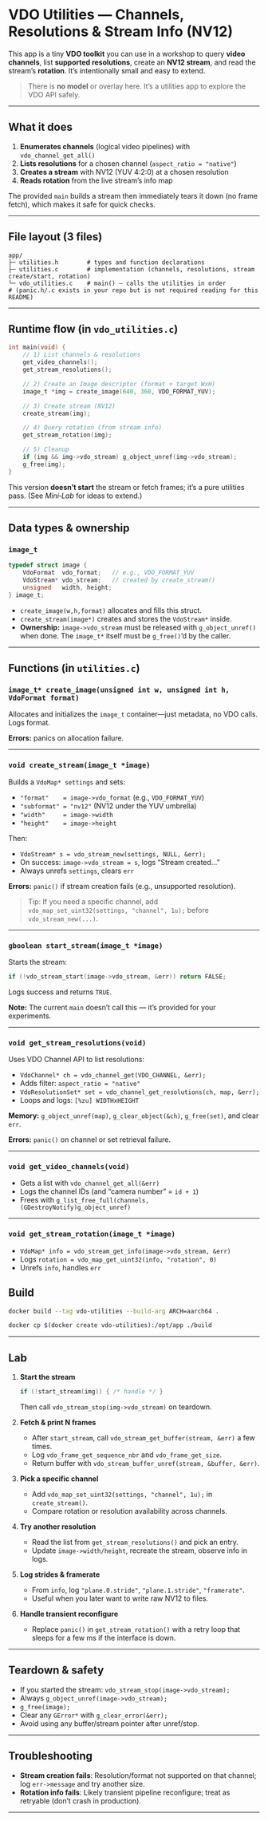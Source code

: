 # VDO Utilities — Channels, Resolutions & Stream Info (NV12)

This app is a tiny **VDO toolkit** you can use in a workshop to query **video channels**, list **supported resolutions**, create an **NV12 stream**, and read the stream’s **rotation**. It’s intentionally small and easy to extend.

> There is **no model** or overlay here. It’s a utilities app to explore the VDO API safely.

---

## What it does

1. **Enumerates channels** (logical video pipelines) with `vdo_channel_get_all()`
2. **Lists resolutions** for a chosen channel (`aspect_ratio = "native"`)
3. **Creates a stream** with NV12 (YUV 4:2:0) at a chosen resolution
4. **Reads rotation** from the live stream’s info map

The provided `main` builds a stream then immediately tears it down (no frame fetch), which makes it safe for quick checks.

---

## File layout (3 files)

```
app/
├─ utilities.h        # types and function declarations
├─ utilities.c        # implementation (channels, resolutions, stream create/start, rotation)
└─ vdo_utilities.c    # main() – calls the utilities in order
# (panic.h/.c exists in your repo but is not required reading for this README)
```

---



## Runtime flow (in `vdo_utilities.c`)

```c
int main(void) {
    // 1) List channels & resolutions
    get_video_channels();
    get_stream_resolutions();

    // 2) Create an Image descriptor (format + target WxH)
    image_t *img = create_image(640, 360, VDO_FORMAT_YUV);

    // 3) Create stream (NV12)
    create_stream(img);

    // 4) Query rotation (from stream info)
    get_stream_rotation(img);

    // 5) Cleanup
    if (img && img->vdo_stream) g_object_unref(img->vdo_stream);
    g_free(img);
}
```

This version **doesn’t start** the stream or fetch frames; it’s a pure utilities pass. (See *Mini‑Lab* for ideas to extend.)

---

## Data types & ownership

### `image_t`
```c
typedef struct image {
    VdoFormat  vdo_format;   // e.g., VDO_FORMAT_YUV
    VdoStream* vdo_stream;   // created by create_stream()
    unsigned   width, height;
} image_t;
```

- `create_image(w,h,format)` allocates and fills this struct.
- `create_stream(image*)` creates and stores the `VdoStream*` inside.
- **Ownership:** `image->vdo_stream` must be released with `g_object_unref()` when done. The `image_t*` itself must be `g_free()`’d by the caller.

---

## Functions (in `utilities.c`)

### `image_t* create_image(unsigned int w, unsigned int h, VdoFormat format)`
Allocates and initializes the `image_t` container—just metadata, no VDO calls. Logs format.

**Errors:** panics on allocation failure.

---

### `void create_stream(image_t *image)`
Builds a `VdoMap* settings` and sets:
- `"format"    = image->vdo_format` (e.g., `VDO_FORMAT_YUV`)
- `"subformat" = "nv12"`            (NV12 under the YUV umbrella)
- `"width"     = image->width`
- `"height"    = image->height`

Then:
- `VdoStream* s = vdo_stream_new(settings, NULL, &err);`
- On success: `image->vdo_stream = s`, logs “Stream created…”
- Always unrefs `settings`, clears `err`

**Errors:** `panic()` if stream creation fails (e.g., unsupported resolution).

> Tip: If you need a specific channel, add `vdo_map_set_uint32(settings, "channel", 1u);` before `vdo_stream_new(...)`.

---

### `gboolean start_stream(image_t *image)`
Starts the stream:
```c
if (!vdo_stream_start(image->vdo_stream, &err)) return FALSE;
```
Logs success and returns `TRUE`.

**Note:** The current `main` doesn’t call this — it’s provided for your experiments.

---

### `void get_stream_resolutions(void)`
Uses VDO Channel API to list resolutions:
- `VdoChannel* ch = vdo_channel_get(VDO_CHANNEL, &err);`
- Adds filter: `aspect_ratio = "native"`
- `VdoResolutionSet* set = vdo_channel_get_resolutions(ch, map, &err);`
- Loops and logs: `[%zu] WIDTHxHEIGHT`

**Memory:** `g_object_unref(map)`, `g_clear_object(&ch)`, `g_free(set)`, and clear `err`.

**Errors:** `panic()` on channel or set retrieval failure.

---

### `void get_video_channels(void)`
- Gets a list with `vdo_channel_get_all(&err)`
- Logs the channel IDs (and “camera number” = `id + 1`)
- Frees with `g_list_free_full(channels, (GDestroyNotify)g_object_unref)`

---

### `void get_stream_rotation(image_t *image)`
- `VdoMap* info = vdo_stream_get_info(image->vdo_stream, &err)`
- Logs `rotation = vdo_map_get_uint32(info, "rotation", 0)`
- Unrefs `info`, handles `err`


## Build 


```bash
docker build --tag vdo-utilities --build-arg ARCH=aarch64 .
```
```bash
docker cp $(docker create vdo-utilities):/opt/app ./build
```



--- 
## Lab

1. **Start the stream**
   ```c
   if (!start_stream(img)) { /* handle */ }
   ```
   Then call `vdo_stream_stop(img->vdo_stream)` on teardown.

2. **Fetch & print N frames**
   - After `start_stream`, call `vdo_stream_get_buffer(stream, &err)` a few times.
   - Log `vdo_frame_get_sequence_nbr` and `vdo_frame_get_size`.
   - Return buffer with `vdo_stream_buffer_unref(stream, &buffer, &err)`.

3. **Pick a specific channel**
   - Add `vdo_map_set_uint32(settings, "channel", 1u);` in `create_stream()`.
   - Compare rotation or resolution availability across channels.

4. **Try another resolution**
   - Read the list from `get_stream_resolutions()` and pick an entry.
   - Update `image->width/height`, recreate the stream, observe info in logs.

5. **Log strides & framerate**
   - From `info`, log `"plane.0.stride"`, `"plane.1.stride"`, `"framerate"`.
   - Useful when you later want to write raw NV12 to files.

6. **Handle transient reconfigure**
   - Replace `panic()` in `get_stream_rotation()` with a retry loop that sleeps for a few ms if the interface is down.

---

## Teardown & safety

- If you started the stream: `vdo_stream_stop(image->vdo_stream);`
- Always `g_object_unref(image->vdo_stream);`
- `g_free(image);`
- Clear any `GError*` with `g_clear_error(&err);`
- Avoid using any buffer/stream pointer after unref/stop.

---

## Troubleshooting

- **Stream creation fails**: Resolution/format not supported on that channel; log `err->message` and try another size.
- **Rotation info fails**: Likely transient pipeline reconfigure; treat as retryable (don’t crash in production).

---

